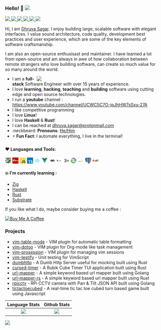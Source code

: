 ### Hello! :wave: ![](http://visitor-badge.glitch.me/badge?page_id=dhruvasagar.dhruvasagar)

<a href="https://twitter.com/intent/follow?screen_name=dhruvasagar">
  <img src="https://cdn-icons-png.flaticon.com/512/733/733579.png" width="30">
</a>
<a href="https://www.linkedin.com/in/dhruvasagar">
  <img src="https://cdn-icons-png.flaticon.com/512/174/174857.png" width="30">
</a>
<a href="mailto:dhruva.sagar@gmail.com">
  <img src="https://cdn-icons-png.flaticon.com/512/732/732200.png" width="30">
</a>
<a href="https://www.facebook.com/dhruvasagar.ds">
  <img src="https://cdn-icons-png.flaticon.com/512/1384/1384053.png" width="30">
</a>
<a href="https://t.me/dhruvasagar">
  <img src="https://cdn-icons-png.flaticon.com/512/2111/2111646.png" width="30">
</a>
<a href="https://www.instagram.com/dhruva.sagar">
  <img src="https://cdn-icons-png.flaticon.com/512/174/174855.png" width="30">
</a>

Hi, I am [Dhruva Sagar](https://dhruvasagar.dev). I enjoy building large,
scalable software with elegant interfaces. I value sound architecture, code
quality, development best practices and user experience, which are some of the
key elements of software craftsmanship.

I am also an open-source enthusisast and maintainer. I have learned a lot from
open-source and am always in awe of how collaboration between remote strangers
who love building software, can create so much value for so many around the
world.

<img align="right" src="/media/setup.jpg?raw=true" width="400" />

* I am a **full-stack** Software Engineer with over 15 years of experience.
* I love **learning**, **hacking**, **teaching** and **building** software
  using cutting edge and open source technologies.
* I run a **youtube** channel :
  https://www.youtube.com/channel/UCWC5C7O-jpJhHW7sSxu-27A
* I like competitive programming
* I love **Linux**!
* I love **Haskell** & **Rust**!
* I can be reached at [dhruva.sagar@protonmail.com](mailto:dhruva.sagar@protonmail.com)
* :neckbeard: **Pronouns**: [He/Him](https://pronouns.is/he)
* :zap: **Fun Fact**: I automate everything, I live in the terminal!

#### :heart: Languages and Tools:

<code><img height=20 src="https://raw.githubusercontent.com/github/explore/main/topics/vim/vim.png"></code>
<code><img height=20 src="https://raw.githubusercontent.com/github/explore/main/topics/rails/rails.png"></code>
<code><img height=20 src="https://raw.githubusercontent.com/github/explore/main/topics/javascript/javascript.png"></code>
<code><img height=20 src="https://raw.githubusercontent.com/github/explore/main/topics/typescript/typescript.png"></code>
<code><img height=20 src="https://raw.githubusercontent.com/github/explore/main/topics/react/react.png"></code>
<code><img height=20 src="https://raw.githubusercontent.com/github/explore/main/topics/vue/vue.png"></code>
<code><img height=20 src="https://raw.githubusercontent.com/github/explore/main/topics/go/go.png"></code>
<code><img height=20 src="https://raw.githubusercontent.com/github/explore/main/topics/elixir/elixir.png"></code>
<code><img height=20 src="https://raw.githubusercontent.com/github/explore/main/topics/haskell/haskell.png"></code>
<code><img height=20 src="https://raw.githubusercontent.com/github/explore/main/topics/clojure/clojure.png"></code>
<code><img height=20 src="https://raw.githubusercontent.com/github/explore/main/topics/mysql/mysql.png"></code>
<code><img height=20 src="https://raw.githubusercontent.com/github/explore/main/topics/postgresql/postgresql.png"></code>
<code><img height=20 src="https://raw.githubusercontent.com/github/explore/main/topics/git/git.png"></code>

#### :boom: I'm currently learning :

* [Zig](https://ziglang.org)
* [Haskell](https://www.haskell.org)
* [Rust](https://rust-lang.org)
* [Substrate](https://substrate.io)

If you like what I do, maybe consider buying me a coffee :

<a href="https://www.buymeacoffee.com/dhruvasagar" target="_blank"><img src="https://cdn.buymeacoffee.com/buttons/v2/default-red.png" alt="Buy Me A Coffee" width="150" ></a>

### Projects

- [vim-table-mode](https://github.com/dhruvasagar/vim-table-mode) - VIM plugin for automatic table formatting
- [vim-dotoo](https://github.com/dhruvasagar/vim-dotoo) - VIM plugin for Org-mode like task management
- [vim-prosession](https://github.com/dhruvasagar/vim-prosession) - VIM plugin for managing vim sessions
- [vim-testify](https://github.com/dhruvasagar/vim-testify) - Unit testing for VimScript
- [dumbhttp](https://github.com/dhruvasagar/dumbhttp) - A Dumb Http Server useful for mocking built using Rust
- [cursed-timer](https://github.com/dhruvasagar/cursed-timer) - A Rubik Cube Timer TUI application built using Rust
- [url-mapper](https://github.com/dhruvasagar/url-mapper) - A simple keyword based url mapper built using Golang
- [url-mapper-rs](https://github.com/dhruvasagar/url-mapper-rs) - A simple keyword based url mapper built using Rust
- [rpicctv](https://github.com/dhruvasagar/rpicctv) - RPi CCTV camera with Pan & Tilt JSON API built using Golang
- [tictactoecubed](https://github.com/dhruvasagar/tictactoecubed) - A real-time tic tac toe cubed turn based game built using Javascript

|                                                                    Language Stats                                                                    |                                                                  Github Stats                                                                  |
|:----------------------------------------------------------------------------------------------------------------------------------------------------:|:----------------------------------------------------------------------------------------------------------------------------------------------:|
| ![](https://github-readme-stats.vercel.app/api/top-langs/?username=dhruvasagar&langs_count=10&hide_border=true&theme=midnight-purple&layout=compact) | ![](https://github-readme-stats.vercel.app/api?username=dhruvasagar&theme=midnight-purple&count_private=true&show_icons=true&hide_border=true) |

![](https://activity-graph.herokuapp.com/graph?username=dhruvasagar&theme=github-dark&area=true&color=cecac3&border_color=30363d)

